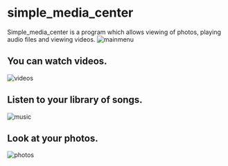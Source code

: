 # simple_media_center
Simple_media_center is a program which allows viewing of photos, playing audio files and viewing videos. 
![mainmenu](https://github.com/mcic20/simple_media_center/assets/100692495/9fd4277f-c128-422a-968c-57e017498293)
## You can watch videos.
![videos](https://github.com/mcic20/simple_media_center/assets/100692495/c2975580-bcc2-4f03-b11c-c0cce663ded5)
## Listen to your library of songs.
![music](https://github.com/mcic20/simple_media_center/assets/100692495/94469e34-03a4-4b92-8dd0-d9f09eb00c76)
## Look at your photos.
![photos](https://github.com/mcic20/simple_media_center/assets/100692495/6c19d1b9-426d-41c7-aa2a-deb7a34b2d3d)


